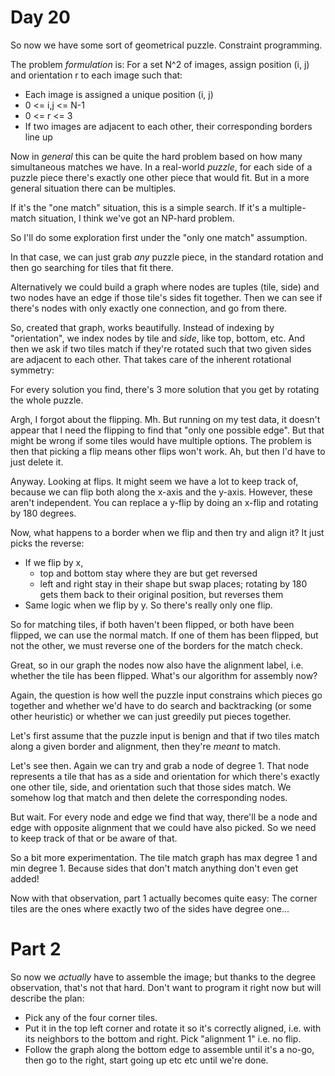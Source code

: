# Day 20
So now we have some sort of geometrical puzzle. Constraint programming.

The problem _formulation_ is: For a set N^2 of images, assign position
(i, j) and orientation r to each image such that:
- Each image is assigned a unique position (i, j)
- 0 <= i,j <= N-1
- 0 <= r <= 3
- If two images are adjacent to each other, their corresponding borders line up

Now in _general_ this can be quite the hard problem based on how many 
simultaneous matches we have. In a real-world _puzzle_, for each side of a 
puzzle piece there's exactly one other piece that would fit. But in a more 
general situation there can be multiples.

If it's the "one match" situation, this is a simple search. If it's a 
multiple-match situation, I think we've got an NP-hard problem.

So I'll do some exploration first under the "only one match" assumption.

In that case, we can just grab _any_ puzzle piece, in the standard rotation 
and then go searching for tiles that fit there.

Alternatively we could build a graph where nodes are tuples (tile, side) and 
two nodes have an edge if those tile's sides fit together. Then we can see 
if there's nodes with only exactly one connection, and go from there.

So, created that graph, works beautifully. Instead of indexing by "orientation",
we index nodes by tile and _side_, like top, bottom, etc. And then we ask if 
two tiles match if they're rotated such that two given sides are adjacent to 
each other. That takes care of the inherent rotational symmetry:

For every solution you find, there's 3 more solution that you get by rotating 
the whole puzzle.

Argh, I forgot about the flipping. Mh. But running on my test data, it doesn't 
appear that I need the flipping to find that "only one possible edge". But that
might be wrong if some tiles would have multiple options. The problem is then 
that picking a flip means other flips won't work. Ah, but then I'd have to 
just delete it.

Anyway. Looking at flips. It might seem we have a lot to keep track of, because 
we can flip both along the x-axis and the y-axis. However, these aren't 
independent. You can replace a y-flip by doing an x-flip and rotating by 180 
degrees.

Now, what happens to a border when we flip and then try and align it? It just 
picks the reverse:
- If we flip by x, 
  - top and bottom stay where they are but get reversed
  - left and right stay in their shape but swap places; rotating by 180 gets them
    back to their original position, but reverses them
- Same logic when we flip by y. So there's really only one flip.

So for matching tiles, if both haven't been flipped, or both have been flipped, 
we can use the normal match. If one of them has been flipped, but not the other,
we must reverse one of the borders for the match check.

Great, so in our graph the nodes now also have the alignment label, i.e. whether 
the tile has been flipped. What's our algorithm for assembly now?

Again, the question is how well the puzzle input constrains which pieces go 
together and whether we'd have to do search and backtracking (or some other 
heuristic) or whether we can just greedily put pieces together.

Let's first assume that the puzzle input is benign and that if two tiles 
match along a given border and alignment, then they're _meant_ to match. 

Let's see then. Again we can try and grab a node of degree 1. That node 
represents a tile that has as a side and orientation for which there's exactly 
one other tile, side, and orientation such that those sides match. We somehow 
log that match and then delete the corresponding nodes.

But wait. For every node and edge we find that way, there'll be a node and 
edge with opposite alignment that we could have also picked. So we need to 
keep track of that or be aware of that.

So a bit more experimentation. The tile match graph has max degree 1 and min 
degree 1. Because sides that don't match anything don't even get added!

Now with that observation, part 1 actually becomes quite easy: The corner 
tiles are the ones where exactly two of the sides have degree one...

# Part 2
So now we _actually_ have to assemble the image; but thanks to the degree 
observation, that's not that hard. Don't want to program it right now but 
will describe the plan:

- Pick any of the four corner tiles.
- Put it in the top left corner and rotate it so it's correctly aligned, i.e.
  with its neighbors to the bottom and right. Pick "alignment 1" i.e. no flip.
- Follow the graph along the bottom edge to assemble until it's a no-go, then
  go to the right, start going up etc etc until we're done.

